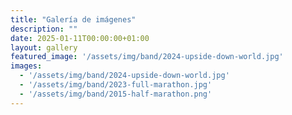```yaml
---
title: "Galería de imágenes"
description: ""
date: 2025-01-11T00:00:00+01:00
layout: gallery
featured_image: '/assets/img/band/2024-upside-down-world.jpg'
images: 
  - '/assets/img/band/2024-upside-down-world.jpg'
  - '/assets/img/band/2023-full-marathon.jpg'
  - '/assets/img/band/2015-half-marathon.png'
---
```


